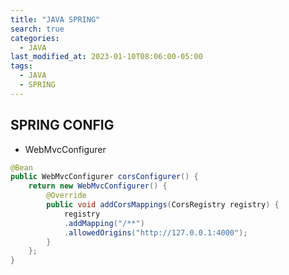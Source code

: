 ```yaml
---
title: "JAVA SPRING"
search: true
categories:
  - JAVA
last_modified_at: 2023-01-10T08:06:00-05:00
tags:
  - JAVA
  - SPRING
---
```


## SPRING  CONFIG



- WebMvcConfigurer


```java
@Bean
public WebMvcConfigurer corsConfigurer() {
    return new WebMvcConfigurer() {
        @Override
        public void addCorsMappings(CorsRegistry registry) {
            registry
            .addMapping("/**")
            .allowedOrigins("http://127.0.0.1:4000");
        }
    };
}


```
